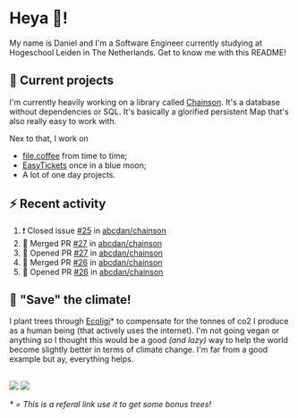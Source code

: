 # Heya 👋!

My name is Daniel and I'm a Software Engineer currently studying at Hogeschool Leiden in The Netherlands. Get to know me with this README!

## 💪 Current projects
I'm currently heavily working on a library called [Chainson](https://github.com/abcdan/chainson). It's a database without dependencies or SQL. It's basically a glorified persistent Map that's also really easy to work with.

Nex to that, I work on
- [file.coffee](https://file.coffee) from time to time;
- [EasyTickets](https://easytickets.xyz) once in a blue moon;
- A lot of one day projects.

## ⚡ Recent activity
<!--START_SECTION:activity-->
1. ❗️ Closed issue [#25](https://github.com/abcdan/chainson/issues/25) in [abcdan/chainson](https://github.com/abcdan/chainson)
2. 🎉 Merged PR [#27](https://github.com/abcdan/chainson/pull/27) in [abcdan/chainson](https://github.com/abcdan/chainson)
3. 💪 Opened PR [#27](https://github.com/abcdan/chainson/pull/27) in [abcdan/chainson](https://github.com/abcdan/chainson)
4. 🎉 Merged PR [#26](https://github.com/abcdan/chainson/pull/26) in [abcdan/chainson](https://github.com/abcdan/chainson)
5. 💪 Opened PR [#26](https://github.com/abcdan/chainson/pull/26) in [abcdan/chainson](https://github.com/abcdan/chainson)
<!--END_SECTION:activity-->

## 🌳 "Save" the climate!
I plant trees through <a href="https://ecologi.com/lngzl?r=6005cc57f70194001deaedfa">Ecoligi</a>* to compensate for the tonnes of co2 I produce as a human being (that actively uses the internet). I'm not going vegan or anything so I thought this would be a good _(and lazy)_ way to help the world become slightly better in terms of climate change. I'm far from a good example but ay, everything helps.

<br><a href="https://ecologi.com/lngzl?r=6005cc57f70194001deaedfa"><img src="https://img.shields.io/ecologi/trees/lngzl"></a> <a href="https://ecologi.com/lngzl?r=6005cc57f70194001deaedfa"><img src="https://img.shields.io/ecologi/carbon/lngzl"></a>



_\* = This is a referal link use it to get some bonus trees!_
